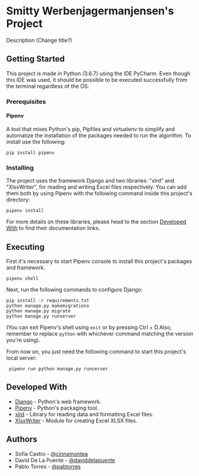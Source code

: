 # Smitty Werbenjagermanjensen's Project

Description
(Change title?)


## Getting Started

This project is made in Python (3.6.7) using the IDE PyCharm.
Even though this IDE was used, it should be possible to be executed successfully from the terminal
regardless of the OS.

### Prerequisites

#### Pipenv
A tool that mixes Python's pip, Pipfiles and virtualenv to simplify and automatize the
installation of the packages needed to run the algorithm. To install use the following:

``` pip install pipenv ```


### Installing

The project uses the framework Django and two libraries: "xlrd" and "XlsxWriter",
for reading and writing Excel files respectively.
You can add them both by using Pipenv with the following command inside this project's directory:

``` pipenv install ```

For more details on these libraries, please head to the section [Developed With](#developed-with)
to find their documentation links.


## Executing

First it's necessary to start Pipenv console to install this project's packages and framework.

``` pipenv shell ```

Next, run the following commands to configure Django:

```
pip install -r requirements.txt
python manage.py makemigrations
python manage.py migrate
python manage.py runserver
```

(You can exit Pipenv's shell using `exit` or by pressing Ctrl + D.Also, remember to replace `python`
with whichever command matching the version you're using). 

From now on, you just need the following command to start this project's local server:

``` pipenv run python manage.py runserver```


## Developed With
* [Django](https://www.djangoproject.com/) - Python's web framework.
* [Pipenv](https://pipenv.readthedocs.io/en/latest/) - Python's packaging tool.
* [xlrd](https://xlrd.readthedocs.io) - Library for reading data and formatting Excel files.
* [XlsxWriter](https://xlsxwriter.readthedocs.io/) - Module for creating Excel XLSX files. 


## Authors
* Sofía Castro - [@cinnamontea](https://github.com/cinnamontea)
* David De La Puente - [@daviddelapuente](https://github.com/daviddelapuente)
* Pablo Torres - [@pabtorres](https://github.com/pabtorres)

